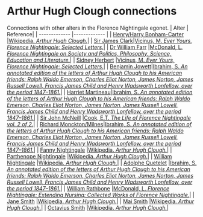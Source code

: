 # Arthur Hugh Clough connections
Connections with other alters in the Florence Nightingale egonet.
| Alter  | Reference|
| ------------- |------------- |
| [Henry/Harry Bonham-Carter](https://github.com/altealo/FNTest/blob/master/AltersReferences/HenryBonhamCarter.md)  |[Wikipedia. *Arthur Hugh Clough.*](https://en.wikipedia.org/wiki/Arthur_Hugh_Clough)|
| [Sir James Clark](https://github.com/altealo/FNTest/blob/master/AltersReferences/JamesClark.md)|[Vicinus, M. *Ever Yours, Florence Nightingale: Selected Letters.*](https://books.google.co.uk/books?id=jaK2lF6mfE8C&pg=PA197&lpg=PA197&dq=arthur+clough+and+william+bowman&source=bl&ots=cRWWptu_S0&sig=ACfU3U2e0kPV6O05d3i6j_Ncq1psWbjzxQ&hl=en&sa=X&ved=2ahUKEwjGiNvo7NjkAhVYi1wKHS8PBLgQ6AEwDHoECAkQAQ#v=onepage&q=arthur%20clough%20and%20william%20bowman&f=false)|
| [Dr William Farr](https://github.com/altealo/FNTest/blob/master/AltersReferences/WilliamFarr.md)  |[McDonald, L. *Florence Nightingale on Society and Politics, Philosophy, Science, Education and Literature.*](https://books.google.co.uk/books?id=2Lvo9XhNIGMC&pg=PA832&lpg=PA832&dq=arthur+hugh+clough+and+william+farr&source=bl&ots=k6QqDy21_e&sig=ACfU3U252ydLeCeNKt8DE372QVvILsOFyw&hl=en&sa=X&ved=2ahUKEwiRp8nz3s3lAhXKTMAKHT33D_sQ6AEwA3oECAkQAg#v=onepage&q=arthur%20hugh%20clough%20and%20william%20farr&f=false)|
| [Sidney Herbert](https://github.com/altealo/FNTest/blob/master/AltersReferences/SidneyHerbert.md)  |[Vicinus, M. *Ever Yours, Florence Nightingale: Selected Letters.*](https://books.google.co.uk/books?id=jaK2lF6mfE8C&pg=PA197&lpg=PA197&dq=arthur+clough+and+william+bowman&source=bl&ots=cRWWptu_S0&sig=ACfU3U2e0kPV6O05d3i6j_Ncq1psWbjzxQ&hl=en&sa=X&ved=2ahUKEwjGiNvo7NjkAhVYi1wKHS8PBLgQ6AEwDHoECAkQAQ#v=onepage&q=arthur%20clough%20and%20sidney%20herbert&f=false)|
| [Benjamin Jowett](https://github.com/altealo/FNTest/blob/master/AltersReferences/BenjaminJowett.md)|[Ibrahim, S. *An annotated edition of the letters of Arthur Hugh Clough to his American friends: Ralph Waldo Emerson, Charles Eliot Norton, James Norton, James Russell Lowell, Francis James Child and Henry Wadsworth Lonfellow, over the period 1847–1861.*](https://www.dora.dmu.ac.uk/xmlui/bitstream/handle/2086/11468/Susan%20Ibrahim%20e-thesis%20submission.pdf;sequence=1)|
| [Harriet Martineau](https://github.com/altealo/FNTest/blob/master/AltersReferences/HarrietMartineau.md)|[Ibrahim, S. *An annotated edition of the letters of Arthur Hugh Clough to his American friends: Ralph Waldo Emerson, Charles Eliot Norton, James Norton, James Russell Lowell, Francis James Child and Henry Wadsworth Lonfellow, over the period 1847–1861.*](https://www.dora.dmu.ac.uk/xmlui/bitstream/handle/2086/11468/Susan%20Ibrahim%20e-thesis%20submission.pdf;sequence=1)|
| [Sir John McNeill](https://github.com/altealo/FNTest/blob/master/AltersReferences/SirJohnMcNeill.md) |[Cook, E.T. *The Life of Florence Nightingale vol. 2 of 2.*](http://www.gutenberg.org/files/40058/40058-h/40058-h.htm)|
| [Richard Monckton/Milnes](https://github.com/altealo/FNTest/blob/master/AltersReferences/RichardMilnes.md)|[Ibrahim, S. *An annotated edition of the letters of Arthur Hugh Clough to his American friends: Ralph Waldo Emerson, Charles Eliot Norton, James Norton, James Russell Lowell, Francis James Child and Henry Wadsworth Lonfellow, over the period 1847–1861.*](https://www.dora.dmu.ac.uk/xmlui/bitstream/handle/2086/11468/Susan%20Ibrahim%20e-thesis%20submission.pdf;sequence=1)|
| [Fanny Nightingale](https://github.com/altealo/FNTest/blob/master/AltersReferences/FannyNightingale.md) |[Wikipedia. *Arthur Hugh Clough.*](https://en.wikipedia.org/wiki/Arthur_Hugh_Clough)|
| [Parthenope Nightingale](https://github.com/altealo/FNTest/blob/master/AltersReferences/ParthenopeNightingale.md)  |[Wikipedia. *Arthur Hugh Clough.*](https://en.wikipedia.org/wiki/Arthur_Hugh_Clough)|
| [William Nightingale](https://github.com/altealo/FNTest/blob/master/AltersReferences/WilliamNightingale.md) |[Wikipedia. *Arthur Hugh Clough.*](https://en.wikipedia.org/wiki/Arthur_Hugh_Clough)|
| [Adolphe Quetelet](https://github.com/altealo/FNTest/blob/master/AltersReferences/AdolpheQuetelet.md)  |[Ibrahim, S. *An annotated edition of the letters of Arthur Hugh Clough to his American friends: Ralph Waldo Emerson, Charles Eliot Norton, James Norton, James Russell Lowell, Francis James Child and Henry Wadsworth Lonfellow, over the period 1847–1861.*](https://www.dora.dmu.ac.uk/xmlui/bitstream/handle/2086/11468/Susan%20Ibrahim%20e-thesis%20submission.pdf;sequence=1)|
| [William Rathbone](https://github.com/altealo/FNTest/blob/master/AltersReferences/WilliamRathbone.md)  |[McDonald, L. *Florence Nightingale: Extending Nursing: Collected Works of Florence Nightingale.*](https://books.google.co.uk/books?id=tYrZAgAAQBAJ&pg=PA258&lpg=PA258&dq=hilary+bonham+carter+william+rathbone&source=bl&ots=WDQ9fa-vkR&sig=ACfU3U0tZQZOgxFdOLaPlOeh211uG1jCBQ&hl=en&sa=X&ved=2ahUKEwiy2tzTzojmAhXSOcAKHXD9A9EQ6AEwAHoECAkQAQ#v=onepage&q=hilary%20bonham%20carter%20william%20rathbone%20clough&f=false)|
| [Jane Smith](https://github.com/altealo/FNTest/blob/master/AltersReferences/JaneSmith.md)  |[Wikipedia. *Arthur Hugh Clough.*](https://en.wikipedia.org/wiki/Arthur_Hugh_Clough)|
| [Mai Smith](https://github.com/altealo/FNTest/blob/master/AltersReferences/MaiSmith.md)  |[Wikipedia. *Arthur Hugh Clough.*](https://en.wikipedia.org/wiki/Arthur_Hugh_Clough)|
| [Octavius Smith](https://github.com/altealo/FNTest/blob/master/AltersReferences/OctaviusSmith.md) |[Wikipedia. *Arthur Hugh Clough.*](https://en.wikipedia.org/wiki/Arthur_Hugh_Clough)|
